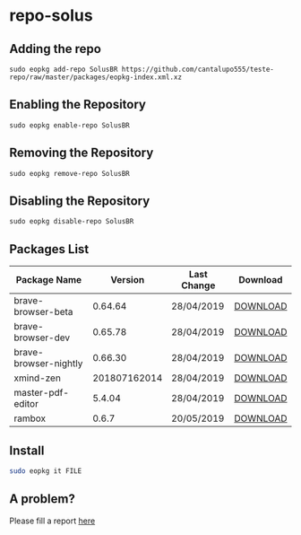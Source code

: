 # repo-solus

## Adding the repo

`sudo eopkg add-repo SolusBR https://github.com/cantalupo555/teste-repo/raw/master/packages/eopkg-index.xml.xz`
 
## Enabling the Repository

`sudo eopkg enable-repo SolusBR`

## Removing the Repository

`sudo eopkg remove-repo SolusBR`

## Disabling the Repository

`sudo eopkg disable-repo SolusBR`

## Packages List

| Package Name | Version | Last Change | Download |
| --- | --- | --- | --- |
| brave-browser-beta | 0.64.64 | 28/04/2019 | [DOWNLOAD](https://github.com/cantalupo555/repo-solus/raw/master/packages/brave-browser-beta-0.64.64-1-1-x86_64.eopkg)
| brave-browser-dev | 0.65.78 | 28/04/2019 | [DOWNLOAD](https://github.com/cantalupo555/repo-solus/raw/master/packages/brave-browser-dev-0.65.78-1-1-x86_64.eopkg)
| brave-browser-nightly | 0.66.30 | 28/04/2019 | [DOWNLOAD](https://github.com/cantalupo555/repo-solus/raw/master/packages/brave-browser-nightly-0.66.30-1-1-x86_64.eopkg)
| xmind-zen | 201807162014 | 28/04/2019 | [DOWNLOAD](https://github.com/cantalupo555/repo-solus/raw/master/packages/xmind-zen-201807162014-1-1-x86_64.eopkg)
| master-pdf-editor | 5.4.04 | 28/04/2019 | [DOWNLOAD](https://github.com/cantalupo555/repo-solus/raw/master/packages/master-pdf-editor-5.4.04-1-1-x86_64.eopkg)
| rambox | 0.6.7 | 20/05/2019 | [DOWNLOAD](https://github.com/cantalupo555/repo-solus/raw/master/packages/rambox-0.6.7-1-1-x86_64.eopkg)

## Install

```bash
sudo eopkg it FILE
```

## A problem?

Please fill a report [here](https://github.com/cantalupo555/repo-solus/issues/new)
